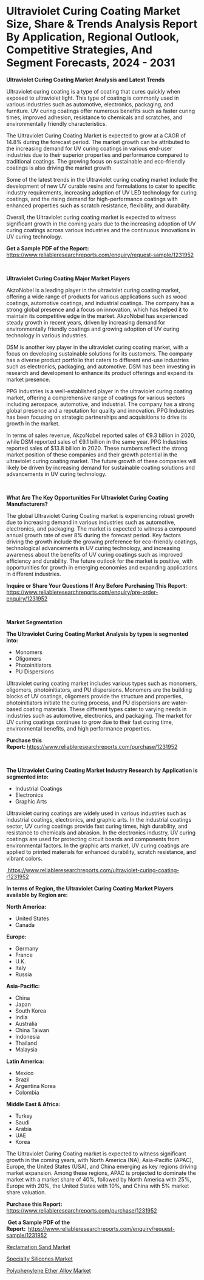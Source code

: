 <p><h1>Ultraviolet Curing Coating Market Size, Share & Trends Analysis Report By Application, Regional Outlook, Competitive Strategies, And Segment Forecasts, 2024 - 2031</h1></p><p><strong>Ultraviolet Curing Coating Market Analysis and Latest Trends</strong></p>
<p><p>Ultraviolet curing coating is a type of coating that cures quickly when exposed to ultraviolet light. This type of coating is commonly used in various industries such as automotive, electronics, packaging, and furniture. UV curing coatings offer numerous benefits such as faster curing times, improved adhesion, resistance to chemicals and scratches, and environmentally friendly characteristics.</p><p>The Ultraviolet Curing Coating Market is expected to grow at a CAGR of 14.8% during the forecast period. The market growth can be attributed to the increasing demand for UV curing coatings in various end-user industries due to their superior properties and performance compared to traditional coatings. The growing focus on sustainable and eco-friendly coatings is also driving the market growth.</p><p>Some of the latest trends in the Ultraviolet curing coating market include the development of new UV curable resins and formulations to cater to specific industry requirements, increasing adoption of UV LED technology for curing coatings, and the rising demand for high-performance coatings with enhanced properties such as scratch resistance, flexibility, and durability.</p><p>Overall, the Ultraviolet curing coating market is expected to witness significant growth in the coming years due to the increasing adoption of UV curing coatings across various industries and the continuous innovations in UV curing technology.</p></p>
<p><strong>Get a Sample PDF of the Report:&nbsp;</strong> <a href="https://www.reliableresearchreports.com/enquiry/request-sample/1231952">https://www.reliableresearchreports.com/enquiry/request-sample/1231952</a></p>
<p>&nbsp;</p>
<p><strong>Ultraviolet Curing Coating Major Market Players</strong></p>
<p><p>AkzoNobel is a leading player in the ultraviolet curing coating market, offering a wide range of products for various applications such as wood coatings, automotive coatings, and industrial coatings. The company has a strong global presence and a focus on innovation, which has helped it to maintain its competitive edge in the market. AkzoNobel has experienced steady growth in recent years, driven by increasing demand for environmentally friendly coatings and growing adoption of UV curing technology in various industries.</p><p>DSM is another key player in the ultraviolet curing coating market, with a focus on developing sustainable solutions for its customers. The company has a diverse product portfolio that caters to different end-use industries such as electronics, packaging, and automotive. DSM has been investing in research and development to enhance its product offerings and expand its market presence.</p><p>PPG Industries is a well-established player in the ultraviolet curing coating market, offering a comprehensive range of coatings for various sectors including aerospace, automotive, and industrial. The company has a strong global presence and a reputation for quality and innovation. PPG Industries has been focusing on strategic partnerships and acquisitions to drive its growth in the market.</p><p>In terms of sales revenue, AkzoNobel reported sales of €9.3 billion in 2020, while DSM reported sales of €9.1 billion in the same year. PPG Industries reported sales of $13.8 billion in 2020. These numbers reflect the strong market position of these companies and their growth potential in the ultraviolet curing coating market. The future growth of these companies will likely be driven by increasing demand for sustainable coating solutions and advancements in UV curing technology.</p></p>
<p>&nbsp;</p>
<p><strong>What Are The Key Opportunities For Ultraviolet Curing Coating Manufacturers?</strong></p>
<p><p>The global Ultraviolet Curing Coating market is experiencing robust growth due to increasing demand in various industries such as automotive, electronics, and packaging. The market is expected to witness a compound annual growth rate of over 8% during the forecast period. Key factors driving the growth include the growing preference for eco-friendly coatings, technological advancements in UV curing technology, and increasing awareness about the benefits of UV curing coatings such as improved efficiency and durability. The future outlook for the market is positive, with opportunities for growth in emerging economies and expanding applications in different industries.</p></p>
<p><strong>Inquire or Share Your Questions If Any Before Purchasing This Report:</strong> <a href="https://www.reliableresearchreports.com/enquiry/pre-order-enquiry/1231952">https://www.reliableresearchreports.com/enquiry/pre-order-enquiry/1231952</a></p>
<p>&nbsp;</p>
<p><strong>Market Segmentation</strong></p>
<p><strong>The Ultraviolet Curing Coating Market Analysis by types is segmented into:</strong></p>
<p><ul><li>Monomers</li><li>Oligomers</li><li>Photoinitiators</li><li>PU Dispersions</li></ul></p>
<p><p>Ultraviolet curing coating market includes various types such as monomers, oligomers, photoinitiators, and PU dispersions. Monomers are the building blocks of UV coatings, oligomers provide the structure and properties, photoinitiators initiate the curing process, and PU dispersions are water-based coating materials. These different types cater to varying needs in industries such as automotive, electronics, and packaging. The market for UV curing coatings continues to grow due to their fast curing time, environmental benefits, and high performance properties.</p></p>
<p><strong>Purchase this Report:&nbsp;</strong><a href="https://www.reliableresearchreports.com/purchase/1231952">https://www.reliableresearchreports.com/purchase/1231952</a></p>
<p>&nbsp;</p>
<p><strong>The Ultraviolet Curing Coating Market Industry Research by Application is segmented into:</strong></p>
<p><ul><li>Industrial Coatings</li><li>Electronics</li><li>Graphic Arts</li></ul></p>
<p><p>Ultraviolet curing coatings are widely used in various industries such as industrial coatings, electronics, and graphic arts. In the industrial coatings sector, UV curing coatings provide fast curing times, high durability, and resistance to chemicals and abrasion. In the electronics industry, UV curing coatings are used for protecting circuit boards and components from environmental factors. In the graphic arts market, UV curing coatings are applied to printed materials for enhanced durability, scratch resistance, and vibrant colors.</p></p>
<p><a href="https://www.reliableresearchreports.com/ultraviolet-curing-coating-r1231952">&nbsp;https://www.reliableresearchreports.com/ultraviolet-curing-coating-r1231952</a></p>
<p><strong>In terms of Region, the Ultraviolet Curing Coating Market Players available by Region are:</strong></p>
<p>
    <p> <strong> North America: </strong>
        <ul>
            <li>United States</li>
            <li>Canada</li>
        </ul>
        </p> 
    <p> <strong> Europe: </strong>
        <ul>
            <li>Germany</li>
            <li>France</li>
            <li>U.K.</li>
            <li>Italy</li>
            <li>Russia</li>
        </ul>
        </p> 
    <p> <strong> Asia-Pacific: </strong>
        <ul>
            <li>China</li>
            <li>Japan</li>
            <li>South Korea</li>
            <li>India</li>
            <li>Australia</li>
            <li>China Taiwan</li>
            <li>Indonesia</li>
            <li>Thailand</li>
            <li>Malaysia</li>
        </ul>
        </p> 
    <p> <strong> Latin America: </strong>
        <ul>
            <li>Mexico</li>
            <li>Brazil</li>
            <li>Argentina Korea</li>
            <li>Colombia</li>
        </ul>
        </p> 
    <p> <strong> Middle East & Africa: </strong>
        <ul>
            <li>Turkey</li>
            <li>Saudi</li>
            <li>Arabia</li>
            <li>UAE</li>
            <li>Korea</li>
        </ul>
    </p>
    </p>
<p><p>The Ultraviolet Curing Coating market is expected to witness significant growth in the coming years, with North America (NA), Asia-Pacific (APAC), Europe, the United States (USA), and China emerging as key regions driving market expansion. Among these regions, APAC is projected to dominate the market with a market share of 40%, followed by North America with 25%, Europe with 20%, the United States with 10%, and China with 5% market share valuation.</p></p>
<p><strong>Purchase this Report: </strong><a href="https://www.reliableresearchreports.com/purchase/1231952">https://www.reliableresearchreports.com/purchase/1231952</a></p>
<p>&nbsp;<strong>Get a Sample PDF of the Report:&nbsp;&nbsp;</strong><a href="https://www.reliableresearchreports.com/enquiry/request-sample/1231952">https://www.reliableresearchreports.com/enquiry/request-sample/1231952</a></p>
<p><strong></strong></p>
<p><p><a href="https://medium.com/@waddy46852/reclamation-sand-industry-analysis-report-its-market-size-growing-with-a-cagr-of-4-2-68f714350e86">Reclamation Sand Market</a></p><p><a href="https://medium.com/@avnhan99_20208/specialty-silicones-market-analysis-report-global-insights-by-region-type-thin-silicone-89d30d2f51d8">Specialty Silicones Market</a></p><p><a href="https://medium.com/@adrainratke1972/global-polyphenylene-ether-alloy-market-sector-types-applications-market-player-strategies-d847f83e8b1a">Polyphenylene Ether Alloy Market</a></p></p>